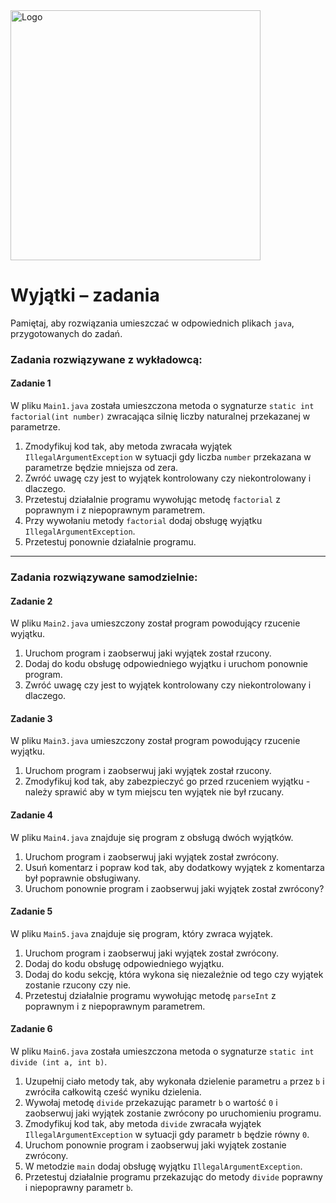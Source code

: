 <img alt="Logo" src="http://coderslab.pl/svg/logo-coderslab.svg" width="400">

#  Wyjątki &ndash; zadania

Pamiętaj, aby rozwiązania umieszczać w odpowiednich plikach `java`, przygotowanych do zadań.  

### Zadania rozwiązywane z wykładowcą:

#### Zadanie 1

W pliku `Main1.java` została umieszczona metoda o sygnaturze `static int factorial(int number)`
zwracająca silnię liczby naturalnej przekazanej w parametrze.
1. Zmodyfikuj kod tak, aby metoda zwracała wyjątek `IllegalArgumentException` w sytuacji gdy liczba `number` przekazana w parametrze będzie mniejsza od zera.
2. Zwróć uwagę czy jest to wyjątek kontrolowany czy niekontrolowany i dlaczego.
3. Przetestuj działalnie programu wywołując metodę `factorial` z poprawnym i z niepoprawnym parametrem.
4. Przy wywołaniu metody `factorial` dodaj obsługę wyjątku `IllegalArgumentException`.
5. Przetestuj ponownie działalnie programu.

-----------------------------------------------------------------------------

### Zadania rozwiązywane samodzielnie:

#### Zadanie 2

W pliku `Main2.java` umieszczony został program powodujący rzucenie wyjątku.
1. Uruchom program i zaobserwuj jaki wyjątek został rzucony.
2. Dodaj do kodu obsługę odpowiedniego wyjątku i uruchom ponownie program.
3. Zwróć uwagę czy jest to wyjątek kontrolowany czy niekontrolowany i dlaczego.


#### Zadanie 3

W pliku `Main3.java` umieszczony został program powodujący rzucenie wyjątku.
1. Uruchom program i zaobserwuj jaki wyjątek został rzucony.
2. Zmodyfikuj kod tak, aby zabezpieczyć go przed rzuceniem wyjątku - należy sprawić aby w tym miejscu ten wyjątek nie był rzucany.

#### Zadanie 4

W pliku `Main4.java` znajduje się program z obsługą dwóch wyjątków.

1. Uruchom program i zaobserwuj jaki wyjątek został zwrócony.
2. Usuń komentarz i popraw kod tak, aby dodatkowy wyjątek z komentarza był poprawnie obsługiwany.
1. Uruchom ponownie program i zaobserwuj jaki wyjątek został zwrócony?

#### Zadanie 5

W pliku `Main5.java` znajduje się program, który zwraca wyjątek.
1. Uruchom program i zaobserwuj jaki wyjątek został zwrócony.
2. Dodaj do kodu obsługę odpowiedniego wyjątku.
3. Dodaj do kodu sekcję, która wykona się niezależnie od tego czy wyjątek zostanie rzucony czy nie.
4. Przetestuj działalnie programu wywołując metodę `parseInt` z poprawnym i z niepoprawnym parametrem.

#### Zadanie 6

W pliku `Main6.java` została umieszczona metoda o sygnaturze `static int divide (int a, int b)`.

1. Uzupełnij ciało metody tak, aby wykonała dzielenie parametru `a` przez `b` i zwróciła całkowitą cześć wyniku dzielenia.
2. Wywołaj metodę `divide` przekazując parametr `b` o wartość `0` i zaobserwuj jaki wyjątek zostanie zwrócony po uruchomieniu programu.
3. Zmodyfikuj kod tak, aby metoda `divide` zwracała wyjątek `IllegalArgumentException` w sytuacji gdy parametr `b` będzie równy `0`.
4. Uruchom ponownie program i zaobserwuj jaki wyjątek zostanie zwrócony.
5. W metodzie `main` dodaj obsługę wyjątku `IllegalArgumentException`.
6. Przetestuj działalnie programu przekazując do metody `divide` poprawny i niepoprawny parametr `b`.
